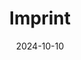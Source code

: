 ---  
layout: startup_page  
title: "Imprint"  
id: "imprint.co"  
permalink: "/imprintimprint.co10102024/"  
website: "https://www.imprint.co"  
funding_round: "Series C"  
funding_amount: "$75M"  
investors: "Khosla Ventures, Thrive Capital, Kleiner Perkins, Ribbit Capital"  
about: "Imprint is a financial technology company that partners with global brands to create and manage co-branded credit card programs. They focus on increasing customer engagement and loyalty through a digital cardholder experience and customized rewards. Imprint tailors its programs to each brand's specific needs."  
markets: "Fintech, Financial Services, Loyalty Programs, Payments"  
hq: "New York, New York, United States"  
founded_year: "2020"  
linkedin: "https://www.linkedin.com/company/imprint-payments"  
twitter: "https://twitter.com/ImprintPayments"  
instagram: ""  
facebook: ""  
crunchbase: "https://www.crunchbase.com/organization/imprint-cd0f"  
pitchbook: "https://pitchbook.com/profiles/company/458649-28"  

date_display: "10-Oct-2024"  
date: "2024-10-10"

# SEO Optimization  
meta_title: "Imprint - Series C Funding ($75M)"  
meta_description: "Imprint, Imprint is a financial technology company that partners with global brands to create and manage co-branded credit card programs. They focus on increas..."  
meta_keywords: "Imprint, Fintech, Financial Services, Loyalty Programs, Payments, Series C funding"  
canonical_url: "https://startup.projectstartups.com/imprintimprint.co10102024/"  
---